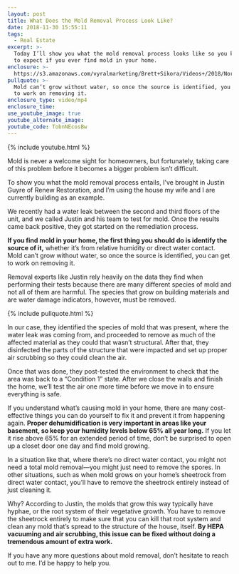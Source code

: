 ```yaml
---
layout: post
title: What Does the Mold Removal Process Look Like?
date: 2018-11-30 15:55:11
tags:
  - Real Estate
excerpt: >-
  Today I’ll show you what the mold removal process looks like so you know what
  to expect if you ever find mold in your home.
enclosure: >-
  https://s3.amazonaws.com/vyralmarketing/Brett+Sikora/Videos+/2018/North+Jersey+Real+Estate-+What+to+Do+If+You+Find+Mold+in+Your+Property.mp4
pullquote: >-
  Mold can’t grow without water, so once the source is identified, you can get
  to work on removing it.
enclosure_type: video/mp4
enclosure_time:
use_youtube_image: true
youtube_alternate_image:
youtube_code: TobnNEcosBw
---
```


{% include youtube.html %}

Mold is never a welcome sight for homeowners, but fortunately, taking care of this problem before it becomes a bigger problem isn’t difficult.

To show you what the mold removal process entails, I’ve brought in Justin Guyre of Renew Restoration, and I’m using the house my wife and I are currently building as an example.

We recently had a water leak between the second and third floors of the unit, and we called Justin and his team to test for mold. Once the results came back positive, they got started on the remediation process.

**If you find mold in your home, the first thing you should do is identify the source of it,** whether it’s from relative humidity or direct water contact. Mold can’t grow without water, so once the source is identified, you can get to work on removing it.

Removal experts like Justin rely heavily on the data they find when performing their tests because there are many different species of mold and not all of them are harmful. The species that grow on building materials and are water damage indicators, however, must be removed.

{% include pullquote.html %}

In our case, they identified the species of mold that was present, where the water leak was coming from, and proceeded to remove as much of the affected material as they could that wasn’t structural. After that, they disinfected the parts of the structure that were impacted and set up proper air scrubbing so they could clean the air.

Once that was done, they post-tested the environment to check that the area was back to a “Condition 1” state. After we close the walls and finish the home, we’ll test the air one more time before we move in to ensure everything is safe.

If you understand what’s causing mold in your home, there are many cost-effective things you can do yourself to fix it and prevent it from happening again. **Proper dehumidification is very important in areas like your basement, so keep your humidity levels below 65% all year long.** If you let it rise above 65% for an extended period of time, don’t be surprised to open up a closet door one day and find mold growing.

In a situation like that, where there’s no direct water contact, you might not need a total mold removal—you might just need to remove the spores. In other situations, such as when mold grows on your home’s sheetrock from direct water contact, you’ll have to remove the sheetrock entirely instead of just cleaning it.

Why? According to Justin, the molds that grow this way typically have hyphae, or the root system of their vegetative growth. You have to remove the sheetrock entirely to make sure that you can kill that root system and clean any mold that’s spread to the structure of the house, itself. **By HEPA vacuuming and air scrubbing, this issue can be fixed without doing a tremendous amount of extra work.**

If you have any more questions about mold removal, don’t hesitate to reach out to me. I’d be happy to help you.